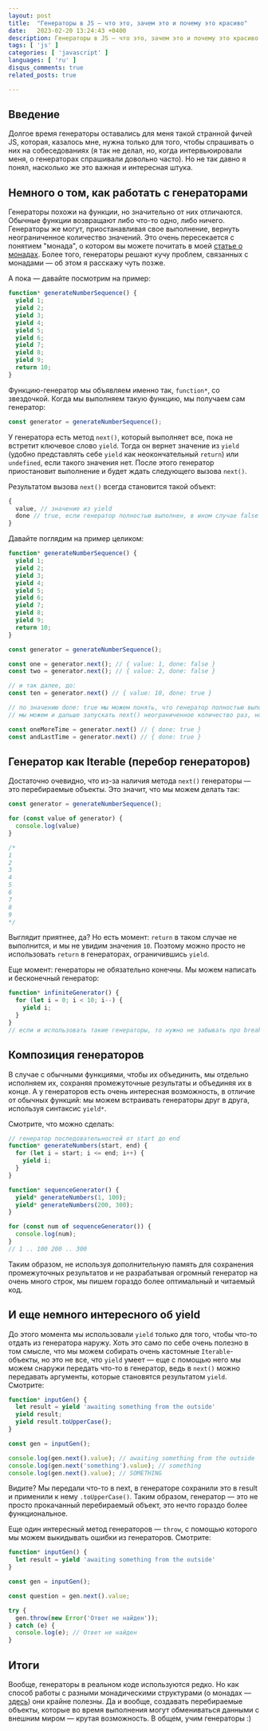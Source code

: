 ```yaml
---
layout: post
title:  "Генераторы в JS — что это, зачем это и почему это красиво"
date:   2023-02-20 13:24:43 +0400
description: Генераторы в JS — что это, зачем это и почему это красиво. Ну, и о монадах немного.
tags: [ 'js' ]
categories: [ 'javascript' ]
languages: [ 'ru' ]
disqus_comments: true
related_posts: true

---
```


## Введение

Долгое время генераторы оставались для меня такой странной фичей JS, которая, казалось мне, нужна только для того, чтобы спрашивать о них на собеседованиях (я так не делал, но, когда интервьюировали меня, о генераторах спрашивали довольно часто). Но не так давно я понял, насколько же это важная и интересная штука.

## Немного о том, как работать с генераторами

Генераторы похожи на функции, но значительно от них отличаются. Обычные функции возвращают либо что-то одно, либо ничего. Генераторы же могут, приостанавливая свое выполнение, вернуть неограниченное количество значений. Это очень пересекается с понятием "монада", о котором вы можете почитать в моей [статье о монадах](https://sptm.dev/2023/monads-in-js/). Более того, генераторы решают кучу проблем, связанных с монадами — об этом я расскажу чуть позже.

А пока — давайте посмотрим на пример:

```ts
function* generateNumberSequence() {
  yield 1;
  yield 2;
  yield 3;
  yield 4;
  yield 5;
  yield 6;
  yield 7;
  yield 8;
  yield 9;
  return 10;
}
```

Функцию-генератор мы объявляем именно так, `function*`, со звездочкой. Когда мы выполняем такую функцию, мы получаем сам генератор:

```ts
const generator = generateNumberSequence();
```

У генератора есть метод `next()`, который выполняет все, пока не встретит ключевое слово `yield`. Тогда он вернет значение из `yield` (удобно представлять себе `yield` как неокончательный `return`) или `undefined`, если такого значения нет. После этого генератор приостановит выполнение и будет ждать следующего вызова `next()`.

Результатом вызова `next()` всегда становится такой объект:

```ts
{
  value, // значение из yield
  done // true, если генератор полностью выполнен, в ином случае false
}
```

Давайте поглядим на пример целиком:

```ts
function* generateNumberSequence() {
  yield 1;
  yield 2;
  yield 3;
  yield 4;
  yield 5;
  yield 6;
  yield 7;
  yield 8;
  yield 9;
  return 10;
}

const generator = generateNumberSequence();

const one = generator.next(); // { value: 1, done: false }
const two = generator.next(); // { value: 2, done: false }

// и так далее, до:
const ten = generator.next() // { value: 10, done: true }

// по значению done: true мы можем понять, что генератор полностью выполнен.
// мы можем и дальше запускать next() неограниченное количество раз, но это бесполезно:

const oneMoreTime = generator.next() // { done: true }
const andLastTime = generator.next() // { done: true }
```

## Генератор как Iterable (перебор генераторов)

Достаточно очевидно, что из-за наличия метода `next()` генераторы — это перебираемые объекты.
Это значит, что мы можем делать так:

```ts
const generator = generateNumberSequence();

for (const value of generator) {
  console.log(value)
}

/*
1
2
3
4
5
6
7
8
9
*/
```

Выглядит приятнее, да? Но есть момент: `return` в таком случае не выполнится, и мы не увидим значения `10`. Поэтому можно просто не использовать `return` в генераторах, ограничившись `yield`.

Еще момент: генераторы не обязательно конечны. Мы можем написать и бесконечный генератор:

```js
function* infiniteGenerator() {
  for (let i = 0; i < 10; i--) {
    yield i;
  }
}
// если и использовать такие генераторы, то нужно не забывать про break / return
```

## Композиция генераторов

В случае с обычными функциями, чтобы их объединить, мы отдельно исполняем их, сохраняя промежуточные результаты и объединяя их в конце. А у генераторов есть очень интересная возможность, в отличие от обычных функций: мы можем встраивать генераторы друг в друга, используя синтаксис `yield*`.

Смотрите, что можно сделать:

```ts
// генератор последовательностей от start до end
function* generateNumbers(start, end) {
  for (let i = start; i <= end; i++) {
    yield i;
  }
}

function* sequenceGenerator() {
  yield* generateNumbers(1, 100);
  yield* generateNumbers(200, 300);
}

for (const num of sequenceGenerator()) {
  console.log(num);
}
// 1 .. 100 200 .. 300

```

Таким образом, не используя дополнительную память для сохранения промежуточных результатов и не разрабатывая огромный генератор на очень много строк, мы пишем гораздо более оптимальный и читаемый код.

## И еще немного интересного об yield

До этого момента мы использовали `yield` только для того, чтобы что-то отдать из генератора наружу.
Хоть это само по себе очень полезно в том смысле, что мы можем собирать очень кастомные `Iterable`-объекты, но это не все, что `yield` умеет — еще с помощью него мы можем снаружи передать что-то в генератор, ведь в `next()` можно передавать аргументы, которые становятся результатом `yield`. Смотрите:

```ts
function* inputGen() {
  let result = yield 'awaiting something from the outside'
  yield result;
  yield result.toUpperCase();
}

const gen = inputGen();

console.log(gen.next().value); // awaiting something from the outside
console.log(gen.next('something').value); // something
console.log(gen.next().value); // SOMETHING
```

Видите? Мы передали что-то в next, в генераторе сохранили это в result и применили к нему `.toUpperCase()`. Таким образом, генератор — это не просто прокачанный перебираемый объект, это нечто гораздо более функциональное.

Еще один интересный метод генераторов — `throw`, с помощью которого мы можем выкидывать ошибки из генераторов. Смотрите:

```ts
function* inputGen() {
  let result = yield 'awaiting something from the outside'
}

const gen = inputGen();

const question = gen.next().value;

try {
  gen.throw(new Error('Ответ не найден'));
} catch (e) {
  console.log(e); // Ответ не найден
}
```

## Итоги

Вообще, генераторы в реальном коде используются редко. Но как способ работы с разными монадическими структурами (о монадах — [здесь](https://sptm.dev/2023/monads-in.js)) они крайне полезны. Да и вообще, создавать перебираемые объекты, которые во время выполнения могут обмениваться данными с внешним миром — крутая возможность. В общем, учим генераторы :)

